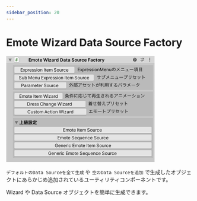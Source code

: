 ```yaml
---
sidebar_position: 20
---
```


# Emote Wizard Data Source Factory

![Inspector](img/emote_wizard_data_source_factory.png)

`デフォルトのData Sourceを全て生成` や `空のData Sourceを追加` で生成したオブジェクトにあらかじめ追加されているユーティリティコンポーネントです。

Wizard や Data Source オブジェクトを簡単に生成できます。
